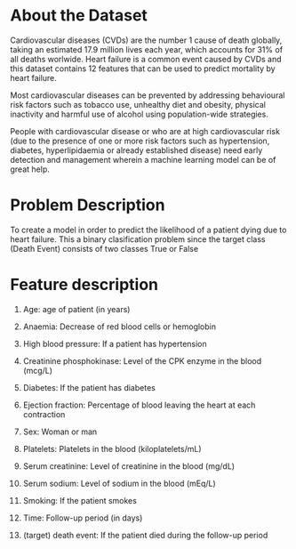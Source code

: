 # About the Dataset
Cardiovascular diseases (CVDs) are the number 1 cause of death globally, taking an estimated 17.9 million lives each year, which accounts for 31% of all deaths worlwide.
Heart failure is a common event caused by CVDs and this dataset contains 12 features that can be used to predict mortality by heart failure.

Most cardiovascular diseases can be prevented by addressing behavioural risk factors such as tobacco use, unhealthy diet and obesity, physical inactivity and harmful use of alcohol using population-wide strategies.

People with cardiovascular disease or who are at high cardiovascular risk (due to the presence of one or more risk factors such as hypertension, diabetes, hyperlipidaemia or already established disease) need early detection and management wherein a machine learning model can be of great help.

# Problem Description

To create a model in order to predict the likelihood of a patient dying due to heart failure.
This a binary clasification problem since the target class (Death Event) consists of two classes True or False

# Feature description

1. Age: age of patient (in years)

2. Anaemia: Decrease of red blood cells or hemoglobin

3. High blood pressure: If a patient has hypertension

4. Creatinine phosphokinase: Level of the CPK enzyme in the blood (mcg/L)

5. Diabetes: If the patient has diabetes

6. Ejection fraction: Percentage of blood leaving the heart at each contraction

7. Sex: Woman or man

8. Platelets: Platelets in the blood (kiloplatelets/mL)

9. Serum creatinine: Level of creatinine in the blood (mg/dL)

10. Serum sodium: Level of sodium in the blood (mEq/L)

11. Smoking: If the patient smokes

12. Time: Follow-up period (in days)

13. (target) death event: If the patient died during the follow-up period
